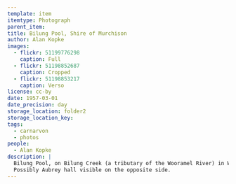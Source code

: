 ```yaml
---
template: item
itemtype: Photograph
parent_item: 
title: Bilung Pool, Shire of Murchison
author: Alan Kopke
images:
  - flickr: 51199776298
    caption: Full
  - flickr: 51198852687
    caption: Cropped
  - flickr: 51198853217
    caption: Verso
license: cc-by
date: 1957-03-01
date_precision: day
storage_location: folder2
storage_location_key: 
tags:
  - carnarvon
  - photos
people:
  - Alan Kopke
description: |
  Bilung Pool, on Bilung Creek (a tributary of the Wooramel River) in Western Australia.
  Possibly Aubrey hall visible on the opposite side.
---
```

